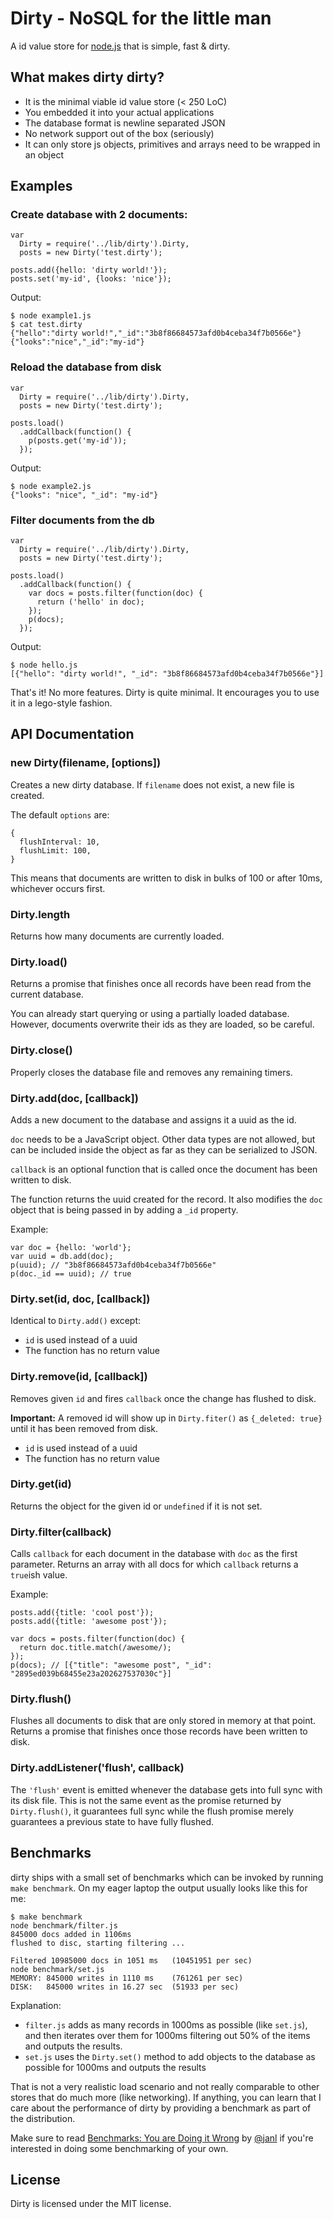 # Dirty - NoSQL for the little man

A id value store for [node.js](http://nodejs.org/) that is simple, fast & dirty.

## What makes dirty dirty?

* It is the minimal viable id value store (< 250 LoC)
* You embedded it into your actual applications
* The database format is newline separated JSON
* No network support out of the box (seriously)
* It can only store js objects, primitives and arrays need to be wrapped in an object

## Examples

### Create database with 2 documents:

    var
      Dirty = require('../lib/dirty').Dirty,
      posts = new Dirty('test.dirty');

    posts.add({hello: 'dirty world!'});
    posts.set('my-id', {looks: 'nice'});

Output:

    $ node example1.js
    $ cat test.dirty 
    {"hello":"dirty world!","_id":"3b8f86684573afd0b4ceba34f7b0566e"}
    {"looks":"nice","_id":"my-id"}

### Reload the database from disk

    var
      Dirty = require('../lib/dirty').Dirty,
      posts = new Dirty('test.dirty');

    posts.load()
      .addCallback(function() {
        p(posts.get('my-id'));
      });

Output:

    $ node example2.js
    {"looks": "nice", "_id": "my-id"}

### Filter documents from the db

    var
      Dirty = require('../lib/dirty').Dirty,
      posts = new Dirty('test.dirty');

    posts.load()
      .addCallback(function() {
        var docs = posts.filter(function(doc) {
          return ('hello' in doc);
        });
        p(docs);
      });

Output:

    $ node hello.js
    [{"hello": "dirty world!", "_id": "3b8f86684573afd0b4ceba34f7b0566e"}]

That's it! No more features. Dirty is quite minimal. It encourages you to use it in a lego-style fashion.

## API Documentation

### new Dirty(filename, [options])

Creates a new dirty database. If `filename` does not exist, a new file is created.

The default `options` are:

    {
      flushInterval: 10,
      flushLimit: 100,
    }

This means that documents are written to disk in bulks of 100 or after 10ms, whichever occurs first.

### Dirty.length

Returns how many documents are currently loaded.

### Dirty.load()

Returns a promise that finishes once all records have been read from the current database.

You can already start querying or using a partially loaded database. However, documents overwrite their ids as they are loaded, so be careful.

### Dirty.close()

Properly closes the database file and removes any remaining timers.

### Dirty.add(doc, [callback])

Adds a new document to the database and assigns it a uuid as the id.

`doc` needs to be a JavaScript object. Other data types are not allowed, but can be included inside the object as far as they can be serialized to JSON.

`callback` is an optional function that is called once the document has been written to disk.

The function returns the uuid created for the record. It also modifies the `doc` object that is being passed in by adding a `_id` property.

Example:

    var doc = {hello: 'world'};
    var uuid = db.add(doc);
    p(uuid); // "3b8f86684573afd0b4ceba34f7b0566e"
    p(doc._id == uuid); // true

### Dirty.set(id, doc, [callback])

Identical to `Dirty.add()` except:

* `id` is used instead of a uuid
* The function has no return value

### Dirty.remove(id, [callback])

Removes given `id` and fires `callback` once the change has flushed to disk.

**Important:** A removed id will show up in `Dirty.fiter()` as `{_deleted: true}` until it has been removed from disk.

* `id` is used instead of a uuid
* The function has no return value

### Dirty.get(id)

Returns the object for the given id or `undefined` if it is not set.

### Dirty.filter(callback)

Calls `callback` for each document in the database with `doc` as the first parameter. Returns an array with all docs for which `callback` returns a `true`ish value.

Example:

    posts.add({title: 'cool post'});
    posts.add({title: 'awesome post'});

    var docs = posts.filter(function(doc) {
      return doc.title.match(/awesome/);
    });
    p(docs); // [{"title": "awesome post", "_id": "2895ed039b68455e23a202627537030c"}]

### Dirty.flush()

Flushes all documents to disk that are only stored in memory at that point. Returns a promise that finishes once those records have been written to disk.

### Dirty.addListener('flush', callback)

The `'flush'` event is emitted whenever the database gets into full sync with its disk file. This is not the same event as the promise returned by `Dirty.flush()`, it guarantees full sync while the flush promise merely guarantees a previous state to have fully flushed.

## Benchmarks

dirty ships with a small set of benchmarks which can be invoked by running `make benchmark`. On my eager laptop the output usually looks like this for me:

    $ make benchmark
    node benchmark/filter.js
    845000 docs added in 1106ms
    flushed to disc, starting filtering ...

    Filtered 10985000 docs in 1051 ms 	(10451951 per sec)
    node benchmark/set.js
    MEMORY: 845000 writes in 1110 ms 	(761261 per sec)
    DISK:   845000 writes in 16.27 sec 	(51933 per sec)

Explanation:

* `filter.js` adds as many records in 1000ms as possible (like `set.js`), and then iterates over them for 1000ms filtering out 50% of the items and outputs the results.
* `set.js` uses the `Dirty.set()` method to add objects to the database as possible for 1000ms and outputs the results

That is not a very realistic load scenario and not really comparable to other stores that do much more (like networking). If anything, you can learn that I care about the performance of dirty by providing a benchmark as part of the distribution.

Make sure to read [Benchmarks: You are Doing it Wrong][1] by [@janl][2] if you're interested in doing some benchmarking of your own.

[1]: http://jan.prima.de/plok/archives/175-Benchmarks-You-are-Doing-it-Wrong.html
[2]: https://twitter.com/janl

## License

Dirty is licensed under the MIT license.